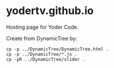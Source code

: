 # yodertv.github.io

Hosting page for Yoder Code.

Create from DynamicTree by:

```
cp -p ../DynamicTree/DynamicTree.html .
cp -p ../DynamicTree/*.js .
cp -pR ../DynamicTree/slider .
```